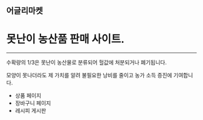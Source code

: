 ## 어글리마켓
 # 못난이 농산품 판매 사이트.
***
수확량의 1/3은 못난이 농산물로 분류되어 헐값에 처분되거나 폐기됩니다.

모양이 못나더라도 제 가치를 알려 불필요한 낭비를 줄이고 농가 소득 증진에 기여합니다.

  * 상품 페이지
  * 장바구니 페이지
  * 레시피 게시판 
